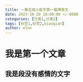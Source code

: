 ```yaml
---
title: 一事无成小能手第一篇博客文                 
date: 2023-10-20 18:00:00 +/-0800
categories: [分类1,分类2]         
tags: [标签1,标签2,biaoqian]                    
author: elon
---
```


# 我是第一个文章
## 我是段没有感情的文字